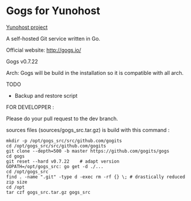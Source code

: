 Gogs for Yunohost
============

[Yunohost project](https://yunohost.org/#/)

A self-hosted Git service written in Go.

Official website: <http://gogs.io/>

Gogs v0.7.22

Arch:
Gogs will be build in the installation so it is compatible with all arch.

TODO
 - Backup and restore script
 
FOR DEVELOPPER : 

Please do your pull request to the dev branch.

sources files (sources/gogs_src.tar.gz) is build with this command :
```
mkdir -p /opt/gogs_src/src/github.com/gogits
cd /opt/gogs_src/src/github.com/gogits
git clone --depth=500 -b master https://github.com/gogits/gogs
cd gogs
git reset --hard v0.7.22    # adapt version
GOPATH=/opt/gogs_src: go get -d ./...
cd /opt/gogs_src
find . -name ".git" -type d -exec rm -rf {} \; # drastically reduced zip size
cd /opt
tar czf gogs_src.tar.gz gogs_src
```